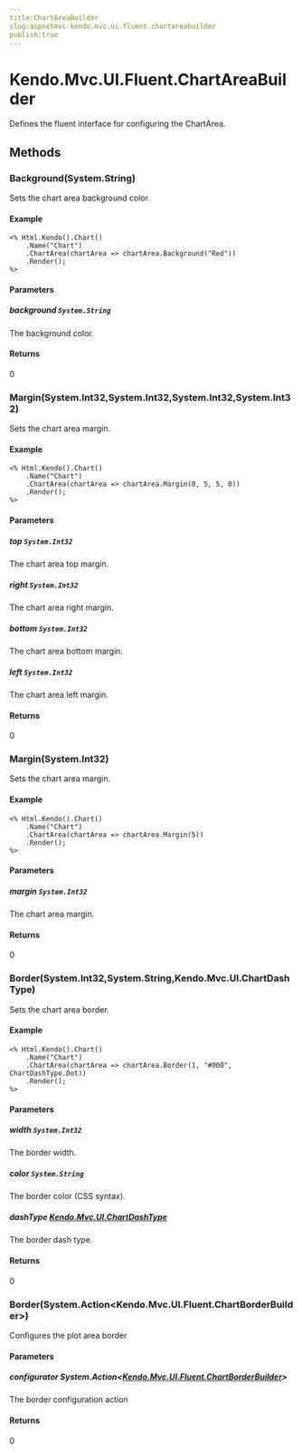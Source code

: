 ```yaml
---
title:ChartAreaBuilder
slug:aspnetmvc-kendo.mvc.ui.fluent.chartareabuilder
publish:true
---
```


# Kendo.Mvc.UI.Fluent.ChartAreaBuilder
Defines the fluent interface for configuring the ChartArea.



## Methods

### Background(System.String)
Sets the chart area background color.

#### Example

    <% Html.Kendo().Chart()
        .Name("Chart")
        .ChartArea(chartArea => chartArea.Background("Red"))
        .Render();
    %>
        


#### Parameters

##### background `System.String`
The background color.



#### Returns
0


### Margin(System.Int32,System.Int32,System.Int32,System.Int32)
Sets the chart area margin.

#### Example

    <% Html.Kendo().Chart()
        .Name("Chart")
        .ChartArea(chartArea => chartArea.Margin(0, 5, 5, 0))
        .Render();
    %>
        


#### Parameters

##### top `System.Int32`
The chart area top margin.

##### right `System.Int32`
The chart area right margin.

##### bottom `System.Int32`
The chart area bottom margin.

##### left `System.Int32`
The chart area left margin.



#### Returns
0


### Margin(System.Int32)
Sets the chart area margin.

#### Example

    <% Html.Kendo().Chart()
        .Name("Chart")
        .ChartArea(chartArea => chartArea.Margin(5))
        .Render();
    %>
        


#### Parameters

##### margin `System.Int32`
The chart area margin.



#### Returns
0


### Border(System.Int32,System.String,Kendo.Mvc.UI.ChartDashType)
Sets the chart area border.

#### Example

    <% Html.Kendo().Chart()
        .Name("Chart")
        .ChartArea(chartArea => chartArea.Border(1, "#000", ChartDashType.Dot))
        .Render();
    %>
        


#### Parameters

##### width `System.Int32`
The border width.

##### color `System.String`
The border color (CSS syntax).

##### dashType [Kendo.Mvc.UI.ChartDashType](/api/wrappers/aspnet-mvc/Kendo.Mvc.UI/ChartDashType)
The border dash type.



#### Returns
0


### Border(System.Action\<Kendo.Mvc.UI.Fluent.ChartBorderBuilder\>)
Configures the plot area border


#### Parameters

##### configurator System.Action<[Kendo.Mvc.UI.Fluent.ChartBorderBuilder](/api/wrappers/aspnet-mvc/Kendo.Mvc.UI.Fluent/ChartBorderBuilder)>
The border configuration action



#### Returns
0



